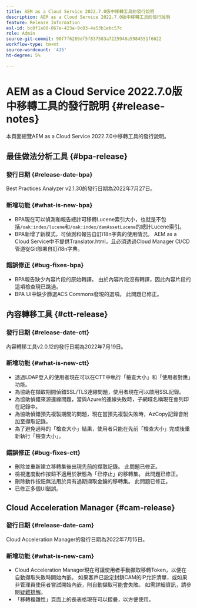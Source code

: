 ```yaml
---
title: AEM as a Cloud Service 2022.7.0版中移轉工具的發行說明
description: AEM as a Cloud Service 2022.7.0版中移轉工具的發行說明
feature: Release Information
exl-id: bc8f1a80-867e-423a-9c03-4a53b1ebc57c
role: Admin
source-git-commit: 90f7f6209df5f837583a7225940a5984551f6622
workflow-type: tm+mt
source-wordcount: '435'
ht-degree: 5%

---
```


# AEM as a Cloud Service 2022.7.0版中移轉工具的發行說明 {#release-notes}

本頁面總覽AEM as a Cloud Service 2022.7.0中移轉工具的發行說明。

## 最佳做法分析工具 {#bpa-release}

### 發行日期 {#release-date-bpa}

Best Practices Analyzer v2.1.30的發行日期為2022年7月27日。

### 新增功能 {#what-is-new-bpa}

* BPA現在可以偵測和報告總計可移轉Lucene索引大小，也就是不包括`/oak:index/lucene`和`/oak:index/damAssetLucene`的總計Lucene索引。
* BPA新增了新模式，可偵測和報告自訂i18n字典的使用情況。 AEM as a Cloud Service中不提供Translator.html，且必須透過Cloud Manager CI/CD管道從Git部署自訂i18n字典。

### 錯誤修正 {#bug-fixes-bpa}

* BPA報告缺少內容片段的原始轉譯。 由於內容片段沒有轉譯，因此內容片段的這項檢查現已跳過。
* BPA UI中缺少篩選ACS Commons發現的選項。 此問題已修正。

## 內容轉移工具 {#ctt-release}

### 發行日期 {#release-date-ctt}

內容轉移工具v2.0.12的發行日期為2022年7月19日。

### 新增功能 {#what-is-new-ctt}

* 透過LDAP登入的使用者現在可以在CTT中執行「檢查大小」和「使用者對應」功能。
* 為協助在擷取期間偵錯SSL/TLS連線問題，使用者現在可以啟用SSL記錄。
* 為協助偵錯來源連線問題，當與Azure的連線失敗時，子網域名稱現在會列印在記錄中。
* 為協助偵錯預先複製期間的問題，現在當預先複製失敗時，AzCopy記錄會附加至擷取記錄。
* 為了避免過時的「檢查大小」結果，使用者只能在先前「檢查大小」完成後重新執行「檢查大小」。

### 錯誤修正 {#bug-fixes-ctt}

* 刪除並重新建立移轉集後出現先前的擷取記錄。 此問題已修正。
* 檢視進度動作按鈕不適用於狀態為「已停止」的移轉集。 此問題已修正。
* 刪除動作按鈕無法用於具有過期擷取金鑰的移轉集。 此問題已修正。
* 已修正多個UI錯誤。

## Cloud Acceleration Manager {#cam-release}

### 發行日期 {#release-date-cam}

Cloud Acceleration Manager的發行日期為2022年7月15日。

### 新增功能 {#what-is-new-cam}

* Cloud Acceleration Manager現在可讓使用者手動擷取移轉Token，以便在自動擷取失敗時開始內嵌。 如果客戶已設定封鎖CAM的IP允許清單，或如果非管理員使用者嘗試開始內嵌，則自動擷取可能會失敗。 如需詳細資訊，請參閱[疑難排解](/help/journey-migration/content-transfer-tool/using-content-transfer-tool/ingesting-content.md#troubleshooting)。
* 「移轉複雜性」頁面上的長表格現在可以摺疊，以方便使用。
